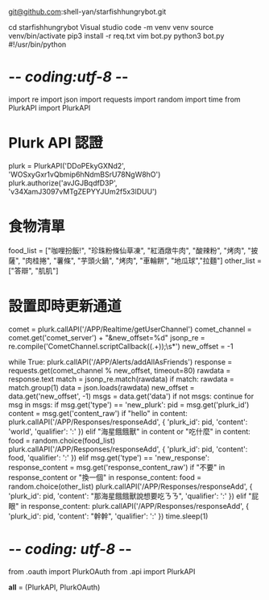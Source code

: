git@github.com:shell-yan/starfishhungrybot.git

cd  starfishhungrybot 
Visual studio code -m venv venv 
source venv/bin/activate 
pip3 install -r req.txt 
vim bot.py 
python3 bot.py 
#!/usr/bin/python
# -*- coding:utf-8 -*-
 
import re
import json
import requests
import random
import time
from PlurkAPI import PlurkAPI

# Plurk API 認證
plurk = PlurkAPI('DDoPEkyGXNd2', 'WOSxyGxr1vQbmip6hNdmBSrU78NgW8hO')
plurk.authorize('avJGJBqdfD3P', 'v34XamJ3097vMTgZEPYYJUm2f5x3lDUU')

# 食物清單
food_list = ["咖哩扮飯!", "珍珠粉條仙草凍", "紅酒燉牛肉", "酸辣粉", "烤肉", "披薩", "肉桂捲", "薯條", "芋頭火鍋", "烤肉", "車輪餅", "地瓜球","拉麵"]
other_list = ["答辯", "肌肌"]

# 設置即時更新通道
comet = plurk.callAPI('/APP/Realtime/getUserChannel')
comet_channel = comet.get('comet_server') + "&new_offset=%d"
jsonp_re = re.compile('CometChannel.scriptCallback\((.+)\);\s*')
new_offset = -1

while True:
    plurk.callAPI('/APP/Alerts/addAllAsFriends')
    response = requests.get(comet_channel % new_offset, timeout=80)
    rawdata = response.text
    match = jsonp_re.match(rawdata)
    if match:
        rawdata = match.group(1)
    data = json.loads(rawdata)
    new_offset = data.get('new_offset', -1)
    msgs = data.get('data')
    if not msgs:
        continue
    for msg in msgs:
        if msg.get('type') == 'new_plurk':
            pid = msg.get('plurk_id')
            content = msg.get('content_raw')
            if "hello" in content:
                plurk.callAPI('/APP/Responses/responseAdd', {
                    'plurk_id': pid,
                    'content': 'world',
                    'qualifier': ':'
                })
            elif "海星餓餓獸" in content or "吃什麼" in content:
                food = random.choice(food_list)
                plurk.callAPI('/APP/Responses/responseAdd', {
                    'plurk_id': pid,
                    'content': food,
                    'qualifier': ':'
                })
        elif msg.get('type') == 'new_response':
            response_content = msg.get('response_content_raw')
            if "不要" in response_content or "換一個" in response_content:
                food = random.choice(other_list)
                plurk.callAPI('/APP/Responses/responseAdd', {
                    'plurk_id': pid,
                    'content': "那海星餓餓獸說想要吃ㄋㄋ",
                    'qualifier': ':'
                })
            elif "屁眼" in response_content:
                plurk.callAPI('/APP/Responses/responseAdd', {
                    'plurk_id': pid,
                    'content': "幹幹",
                    'qualifier': ':'
                })
    time.sleep(1)

# -*- coding: utf-8 -*-
from .oauth import PlurkOAuth
from .api import PlurkAPI

__all__ = (PlurkAPI, PlurkOAuth)
